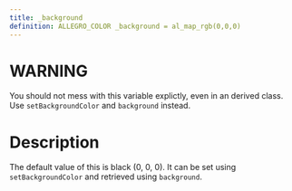 ```yaml
---
title: _background
definition: ALLEGRO_COLOR _background = al_map_rgb(0,0,0)
---
```


# WARNING
You should not mess with this variable explictly, even in an derived class. Use `setBackgroundColor` and `background` instead.

# Description
The default value of this is black (0, 0, 0). It can be set using `setBackgroundColor` and retrieved using `background`. 
